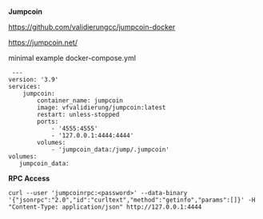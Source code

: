 **Jumpcoin**

https://github.com/validierungcc/jumpcoin-docker

https://jumpcoin.net/


minimal example docker-compose.yml

     ---
    version: '3.9'
    services:
        jumpcoin:
            container_name: jumpcoin
            image: vfvalidierung/jumpcoin:latest
            restart: unless-stopped
            ports:
                - '4555:4555'
                - '127.0.0.1:4444:4444'
            volumes:
                - 'jumpcoin_data:/jump/.jumpcoin'
    volumes:
       jumpcoin_data:

**RPC Access**

    curl --user 'jumpcoinrpc:<password>' --data-binary '{"jsonrpc":"2.0","id":"curltext","method":"getinfo","params":[]}' -H "Content-Type: application/json" http://127.0.0.1:4444
